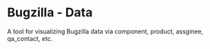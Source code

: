 Bugzilla - Data
===============
A tool for visualizing Bugzilla data via component, product, assginee, qa_contact, etc.
